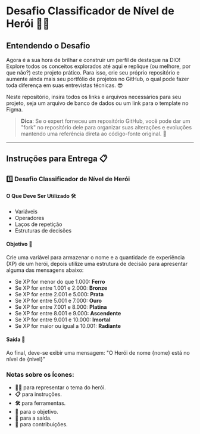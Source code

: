# Desafio Classificador de Nível de Herói 🦸‍♂️

## Entendendo o Desafio

Agora é a sua hora de brilhar e construir um perfil de destaque na DIO! Explore todos os conceitos explorados até aqui e replique (ou melhore, por que não?) este projeto prático. Para isso, crie seu próprio repositório e aumente ainda mais seu portfólio de projetos no GitHub, o qual pode fazer toda diferença em suas entrevistas técnicas. 😎

Neste repositório, insira todos os links e arquivos necessários para seu projeto, seja um arquivo de banco de dados ou um link para o template no Figma.

> **Dica**: Se o expert forneceu um repositório GitHub, você pode dar um "fork" no repositório dele para organizar suas alterações e evoluções mantendo uma referência direta ao código-fonte original. 🍴

---

## Instruções para Entrega 📋

### 1️⃣ Desafio Classificador de Nível de Herói

#### O Que Deve Ser Utilizado 🛠️

- Variáveis
- Operadores
- Laços de repetição
- Estruturas de decisões

#### Objetivo 🎯

Crie uma variável para armazenar o nome e a quantidade de experiência (XP) de um herói, depois utilize uma estrutura de decisão para apresentar alguma das mensagens abaixo:

- Se XP for menor do que 1.000: **Ferro**
- Se XP for entre 1.001 e 2.000: **Bronze**
- Se XP for entre 2.001 e 5.000: **Prata**
- Se XP for entre 5.001 e 7.000: **Ouro**
- Se XP for entre 7.001 e 8.000: **Platina**
- Se XP for entre 8.001 e 9.000: **Ascendente**
- Se XP for entre 9.001 e 10.000: **Imortal**
- Se XP for maior ou igual a 10.001: **Radiante**

#### Saída 💬

Ao final, deve-se exibir uma mensagem: "O Herói de nome {nome} está no nível de {nivel}"


### Notas sobre os Ícones:
- **🦸‍♂️** para representar o tema do herói.
- **📋** para instruções.
- **🛠️** para ferramentas.
- **🎯** para o objetivo.
- **💬** para a saída.
- **🤝** para contribuições.



